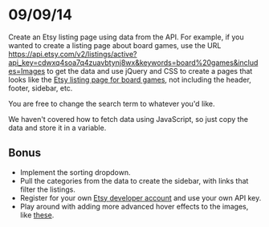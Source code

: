 # 09/09/14
Create an Etsy listing page using data from the API. For example, if you wanted to create a listing page about board games, use the URL https://api.etsy.com/v2/listings/active?api_key=cdwxq4soa7q4zuavbtynj8wx&keywords=board%20games&includes=Images to get the data and use jQuery and CSS to create a pages that looks like the [Etsy listing page for board games](https://www.etsy.com/search?q=board%20games), not including the header, footer, sidebar, etc.

You are free to change the search term to whatever you'd like.

We haven't covered how to fetch data using JavaScript, so just copy the data and store it in a variable.

## Bonus
- Implement the sorting dropdown.
- Pull the categories from the data to create the sidebar, with links that filter the listings.
- Register for your own [Etsy developer account](https://www.etsy.com/developers/register) and use your own API key.
- Play around with adding more advanced hover effects to the images, like [these](http://tympanus.net/Development/HoverEffectIdeas/).
